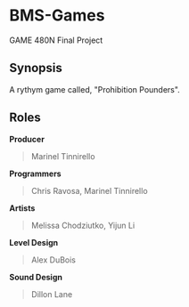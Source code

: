 # BMS-Games
GAME 480N Final Project

## Synopsis
A rythym game called, "Prohibition Pounders".

## Roles
**Producer**
> Marinel Tinnirello

**Programmers**           
> Chris Ravosa, Marinel Tinnirello
                            
**Artists**               
> Melissa Chodziutko, Yijun Li
                            
**Level Design**          
> Alex DuBois
                            
**Sound Design**          
> Dillon Lane
